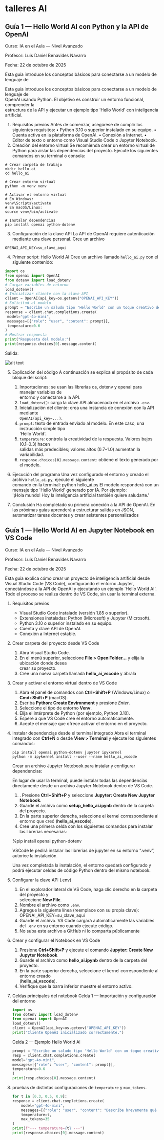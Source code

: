 # talleres AI 

## Guía 1 — Hello World AI con Python y la API de OpenAI

Curso:	IA	en	el	Aula	— Nivel	Avanzado		

Profesor:	Luis	Daniel	Benavides	Navarro

Fecha:	22	de	octubre	de	2025

Esta	guía	introduce	los	conceptos	básicos	para	conectarse	a	un	modelo	de	lenguaje	de

Esta	guía	introduce	los	conceptos	básicos	para	conectarse	a	un	modelo	de	lenguaje	de	
OpenAI	usando	Python.	El	objetivo	es	construir	un	entorno	funcional,	comprender	la	
estructura	de	la	API	y	ejecutar	un	ejemplo	tipo	'Hello	World'	con	inteligencia	artificial.

1. Requisitos previos
Antes	de	comenzar,	asegúrese	de	cumplir	los	siguientes	requisitos:
• Python	3.10	o	superior	instalado	en	su	equipo.
• Cuenta	activa	en	la	plataforma	de	OpenAI.
• Conexión	a	Internet.
• Editor	de	texto	o	entorno	como	Visual	Studio	Code	o	Jupyter	Notebook.
2. Creación del entorno virtual
Se	recomienda	crear	un	entorno	virtual	de	Python	para	aislar	las	dependencias	del	
proyecto.	Ejecute	los	siguientes	comandos	en	su	terminal	o	consola:

```
# Crear carpeta de trabajo
mkdir hello_ai
cd hello_ai
```

```
# Crear entorno virtual
python -m venv venv
```
```
# Activar el entorno virtual
# En Windows:
venv\Scripts\activate
# En macOS/Linux:
source venv/bin/activate
```

```
# Instalar dependencias
pip install openai python-dotenv
```

3. Configuración de la clave API
La	API	de	OpenAI	requiere	autenticación	mediante	una	clave	personal.	Cree	un	archivo

```
OPENAI_API_KEY=su_clave_aqui

```

4. Primer script: Hello World AI
Cree	un	archivo	llamado	`hello_ai.py`	con	el	siguiente	contenido:

``` python
import os
from openai import OpenAI
from dotenv import load_dotenv
# Cargar variables de entorno
load_dotenv()
# Inicializar cliente con la clave API
client = OpenAI(api_key=os.getenv("OPENAI_API_KEY"))
# Solicitud al modelo
prompt = "Escribe un saludo tipo 'Hello World' con un toque creativo de IA."
response = client.chat.completions.create(
 model="gpt-4o-mini",
 messages=[{"role": "user", "content": prompt}],
 temperature=0.6
)
# Mostrar respuesta
print("Respuesta del modelo:")
print(response.choices[0].message.content)

```

Salida:

![alt text](assets\salidaTaller1.png)


5. Explicación del código
A	continuación	se	explica	el	propósito	de	cada	bloque	del	script:

    1. Importaciones:	se	usan	las	librerías	os,	dotenv	y	openai	para	manejar	variables	de	
    entorno	y	conectarse	a	la	API.
    2. `load_dotenv()`:	carga	la	clave	API	almacenada	en	el	archivo	`.env`.
    3. Inicialización	del	cliente:	crea	una	instancia	de	conexión	con	la	API	mediante	
    `OpenAI(api_key=...)`.
    4. `prompt`:	texto	de	entrada	enviado	al	modelo.	En	este	caso,	una	instrucción	simple	tipo	
    'Hello	World'.
    5. `temperature`:	controla	la	creatividad	de	la	respuesta.	Valores	bajos	(0.1–0.3)	hacen	
    salidas	más	predecibles;	valores	altos	(0.7–1.0)	aumentan	la	variabilidad.
    6. `response.choices[0].message.content`:	obtiene	el	texto	generado	por	el	modelo.

6. Ejecución del programa
    Una	vez	configurado	el	entorno	y	creado	el	archivo	`hello_ai.py`,	ejecute	el	siguiente	
    comando	en	la	terminal:
    python hello_ai.py
    El	modelo	responderá	con	un	mensaje	tipo	'Hello	World'	generado	por	IA.	Por	ejemplo:	
    '¡Hola	mundo!	Hoy	la	inteligencia	artificial	también	quiere	saludarte.'

7. Conclusión
    Ha	completado	su	primera	conexión	a	la	API	de	OpenAI.	En	las	próximas	guías	aprenderá	a estructurar	salidas	en	JSON,	automatizar	tareas	docentes	y	crear	asistentes	personalizados


## Guía 1 — Hello World AI en Jupyter Notebook en VS Code

Curso:	IA	en	el	Aula	— Nivel	Avanzado		

Profesor:	Luis	Daniel	Benavides	Navarro

Fecha:	22	de	octubre	de	2025

Esta	guía	explica	cómo	crear	un	proyecto	de	inteligencia	artificial	desde	Visual	Studio	Code (VS	Code),	configurando	el	entorno	Jupyter,	conectándose	a	la	API	de	OpenAI	y	ejecutando	un	ejemplo	'Hello	World	AI'.	Todo	el	proceso	se	realiza	dentro	de	VS	Code,	sin	usar	la	terminal	externa.

1. Requisitos previos
    * Visual	Studio	Code	instalado	(versión	1.85	o	superior).
    * Extensiones	instaladas:	Python	(Microsoft)	y	Jupyter	(Microsoft).
    * Python	3.10	o	superior	instalado	en	su	equipo.
    * Cuenta	y	clave	API	de	OpenAI.
    * Conexión	a	Internet	estable.

2. Crear carpeta del proyecto desde VS Code
    1.	Abra	Visual	Studio	Code.
    2.	En	el	menú	superior,	seleccione	**File	>	Open	Folder...**	y	elija	la	ubicación	donde	desea	
    crear	su	proyecto.
    3.	Cree	una	nueva	carpeta	llamada	**hello_ai_vscode**	y	ábrala

3. Crear y activar el entorno virtual dentro de VS Code
    1.	Abra	el	panel	de	comandos	con	**Ctrl+Shift+P**	(Windows/Linux)	o	**Cmd+Shift+P**	
    (macOS).
    2.	Escriba	**Python:	Create	Environment**	y	presione	*Enter*.
    3.	Seleccione	el	tipo	de	entorno	**Venv**.
    4.	Elija	el	intérprete	de	Python	(por	ejemplo,	Python	3.10).
    5.	Espere	a	que	VS	Code	cree	el	entorno	automáticamente.
    6.	Acepte	el	mensaje	que	ofrece	activar	el	entorno	en	el	proyecto.

4. Instalar dependencias desde el terminal integrado
    Abra	el	terminal	integrado	con	**Ctrl+Ñ**	o	desde	**View	>	Terminal**	y	ejecute	los	
    siguientes	comandos:
    
    ```
    pip install openai python-dotenv jupyter ipykernel
    python -m ipykernel install --user --name hello_ai_vscode
    ```

    Crear un archivo Jupyter Notebook para instalar y configurar dependencias:

    En	lugar	de	usar	la	terminal,	puede	instalar	todas	las	dependencias	directamente	desde	un	archivo	Jupyter	Notebook	dentro	de	VS	Code.

    1. .	Presione	**Ctrl+Shift+P**	y	seleccione	**Jupyter:	Create	New	Jupyter	Notebook**.
    2.	Guarde	el	archivo	como	**setup_hello_ai.ipynb**	dentro	de	la	carpeta	del	proyecto.
    3.	En	la	parte	superior	derecha,	seleccione	el	kernel	correspondiente	al	entorno	que	creó (**hello_ai_vscode**).
    4.	Cree	una	primera	celda	con	los	siguientes	comandos	para	instalar	las	librerías	necesarias:

    %pip install openai python-dotenv 

    VSCode	le	pedirá	instalar	las	librerías	de	jupyter	en	su	entorno	“.venv”,	autorice	la instalación.	

    Una	vez	completada	la	instalación,	el	entorno	quedará	configurado	y	podrá	ejecutar	celdas de	código	Python	dentro	del	mismo	notebook.

5. Configurar la clave API (.env)
    1.	En	el	explorador	lateral	de	VS	Code,	haga	clic	derecho	en	la	carpeta	del	proyecto	y	
    seleccione	**New	File**.
    2.	Nombre	el	archivo	como	`.env`.
    3.	Agregue	la	siguiente	línea	(reemplace	con	su	propia	clave):
    OPENAI_API_KEY=su_clave_aqui
    4.	Guarde	el	archivo.	VS	Code	cargará	automáticamente	las	variables	del	`.env`	en	su	entorno	
    cuando	ejecute	código.
    5.	No	suba	este	archivo	a	GitHub	ni	lo	comparta	públicamente

6. Crear y configurar el Notebook en VS Code
    1.	Presione	**Ctrl+Shift+P**	y	ejecute	el	comando	**Jupyter:	Create	New	Jupyter	
    Notebook**.
    2.	Guarde	el	archivo	como	**hello_ai.ipynb**	dentro	de	la	carpeta	del	proyecto.
    3.	En	la	parte	superior	derecha,	seleccione	el	kernel	correspondiente	al	entorno	creado	
    (**hello_ai_vscode**).
    4.	Verifique	que	la	barra	inferior	muestre	el	entorno	activo.

7. Celdas principales del notebook
    Celda 1 — Importación y configuración del entorno

    ``` python
    import os
    from dotenv import load_dotenv
    from openai import OpenAI
    load_dotenv()
    client = OpenAI(api_key=os.getenv("OPENAI_API_KEY"))
    print("Cliente OpenAI inicializado correctamente.")
    ```

    Celda 2 — Ejemplo Hello World AI

    ``` python
    prompt = "Escribe un saludo tipo 'Hello World' con un toque creativo de IA."
    resp = client.chat.completions.create(
    model="gpt-4o-mini",
    messages=[{"role": "user", "content": prompt}],
    temperature=0.6
    )
    print(resp.choices[0].message.content)
    ```

8. 	pruebas de distintas configuraciones	de	`temperature`	y	`max_tokens`.	

    ``` python
    for t in [0.3, 0.5, 0.9]:
    response = client.chat.completions.create(
        model="gpt-4o-mini",
        messages=[{"role": "user", "content": "Describe brevemente qué es la IA."}],
        temperature=t,
        max_tokens=35
    )
    print(f"--- temperature={t} ---")
    print(response.choices[0].message.content)
    ```

